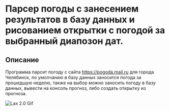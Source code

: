 Парсер погоды с занесением результатов в базу данных и рисованием открытки с погодой за выбранный диапозон дат.
===================
Описание
----
Программа парсит погоду с сайта https://pogoda.mail.ru для города Челябинск, по умолчанию в базу данных заносится погода за прошедшую неделю, также на выбор можно заносить погоду в базу данных, вывести на консоль прогноз, либо создать открытку из прогноза.

![Lax 2.0 Gif](https://ibb.co/qd5SFf3)



